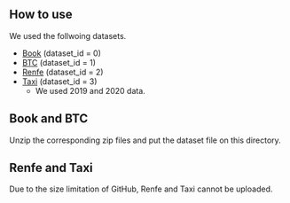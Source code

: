 ## How to use
We used the follwoing datasets.
* [Book](https://github.com/pbour/hint) (dataset_id = 0)
* [BTC](https://www.kaggle.com/datasets/swaptr/bitcoin-historical-data) (dataset_id = 1)
* [Renfe](https://www.kaggle.com/datasets/thegurusteam/spanish-high-speed-rail-system-ticket-pricing) (dataset_id = 2)
* [Taxi](https://www.nyc.gov/site/tlc/about/tlc-trip-record-data.page) (dataset_id = 3)
  * We used 2019 and 2020 data.


## Book and BTC
Unzip the corresponding zip files and put the dataset file on this directory.

## Renfe and Taxi
Due to the size limitation of GitHub, Renfe and Taxi cannot be uploaded.  
